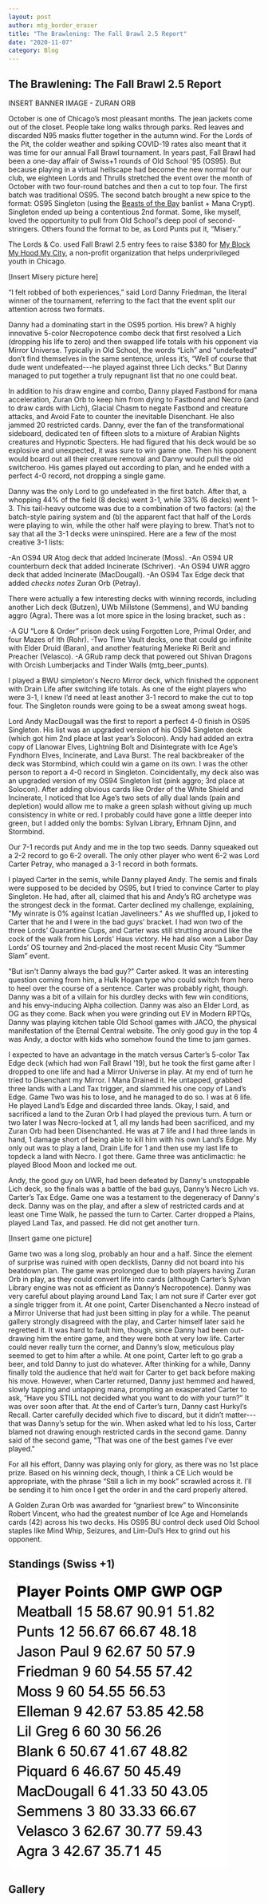 ```yaml
---
layout: post
author: mtg_border_eraser
title: "The Brawlening: The Fall Brawl 2.5 Report"
date: "2020-11-07"
category: Blog
---
```


## The Brawlening: The Fall Brawl 2.5 Report

INSERT BANNER IMAGE - ZURAN ORB

October is one of Chicago’s most pleasant months. The jean jackets come out of the closet. People take long walks through parks. Red leaves and discarded N95 masks flutter together in the autumn wind. For the Lords of the Pit, the colder weather and spiking COVID-19 rates also meant that it was time for our annual Fall Brawl tournament. In years past, Fall Brawl had been a one-day affair of Swiss+1 rounds of Old School '95 (OS95). But because playing in a virtual hellscape had become the new normal for our club, we eighteen Lords and Thrulls stretched the event over the month of October with two four-round batches and then a cut to top four. The first batch was traditional OS95. The second batch brought a new spice to the format: OS95 Singleton (using the [Beasts of the Bay](https://beastsofthebay.com/old-school-singleton.com) banlist + Mana Crypt). Singleton ended up being a contentious 2nd format. Some, like myself, loved the opportunity to pull from Old School's deep pool of second-stringers. Others found the format to be, as Lord Punts put it, “Misery.”

The Lords & Co. used Fall Brawl 2.5 entry fees to raise $380 for [My Block My Hood My City](https://www.formyblock.org/mission), a non-profit organization that helps underprivileged youth in Chicago.

[Insert Misery picture here]

“I felt robbed of both experiences,” said Lord Danny Friedman, the literal winner of the tournament, referring to the fact that the event split our attention across two formats. 

Danny had a dominating start in the OS95 portion. His brew? A highly innovative 5-color Necropotence combo deck that first resolved a Lich (dropping his life to zero) and then swapped life totals with his opponent via Mirror Universe. Typically in Old School, the words “Lich” and “undefeated” don’t find themselves in the same sentence, unless it’s, “Well of course that dude went undefeated---he played against three Lich decks.” But Danny managed to put together a truly repugnant list that no one could beat.

In addition to his draw engine and combo, Danny played Fastbond for mana acceleration, Zuran Orb to keep him from dying to Fastbond and Necro (and to draw cards with Lich), Glacial Chasm to negate Fastbond and creature attacks, and Avoid Fate to counter the inevitable Disenchant. He also jammed 20 restricted cards. Danny, ever the fan of the transformational sideboard, dedicated ten of fifteen slots to a mixture of Arabian Nights creatures and Hypnotic Specters. He had figured that his deck would be so explosive and unexpected, it was sure to win game one. Then his opponent would board out all their creature removal and Danny would pull the old switcheroo. His games played out according to plan, and he ended with a perfect 4-0 record, not dropping a single game.

Danny was the only Lord to go undefeated in the first batch. After that, a whopping 44% of the field (8 decks) went 3-1, while 33% (6 decks) went 1-3. This tail-heavy outcome was due to a combination of two factors: (a) the batch-style pairing system and (b) the apparent fact that half of the Lords were playing to win, while the other half were playing to brew. That’s not to say that all the 3-1 decks were uninspired. Here are a few of the most creative 3-1 lists:

-An OS94 UR Atog deck that added Incinerate (Moss).
-An OS94 UR counterburn deck that added Incinerate (Schriver).
-An OS94 UWR aggro deck that added Incinerate (MacDougall).
-An OS94 Tax Edge deck that added *checks notes* Zuran Orb (Petray).

There were actually a few interesting decks with winning records, including another Lich deck (Butzen), UWb Millstone (Semmens), and WU banding aggro (Agra). There was a lot more spice in the losing bracket, such as :

-A GU “Lore & Order” prison deck using Forgotten Lore, Primal Order, and four Mazes of Ith (Rohr).
-Two Time Vault decks, one that could go infinite with Elder Druid (Baran), and another featuring Merieke Ri Berit and Preacher (Velasco).
-A GRub ramp deck that powered out Shivan Dragons with Orcish Lumberjacks and Tinder Walls (mtg_beer_punts).

I played a BWU simpleton's Necro Mirror deck, which finished the opponent with Drain Life after switching life totals. As one of the eight players who were 3-1, I knew I’d need at least another 3-1 record to make the cut to top four. The Singleton rounds were going to be a sweat among sweat hogs.

Lord Andy MacDougall was the first to report a perfect 4-0 finish in OS95 Singleton. His list was an upgraded version of his OS94 Singleton deck (which got him 2nd place at last year’s Solocon). Andy had added an extra copy of Llanowar Elves, Lightning Bolt and Disintegrate with Ice Age’s Fyndhorn Elves, Incinerate, and Lava Burst. The real backbreaker of the deck was Stormbind, which could win a game on its own. I was the other person to report a 4-0 record in Singleton. Coincidentally, my deck also was an upgraded version of my OS94 Singleton list (pink aggro; 3rd place at Solocon). After adding obvious cards like Order of the White Shield and Incinerate, I noticed that Ice Age’s two sets of ally dual lands (pain and depletion) would allow me to make a green splash without giving up much consistency in white or red. I probably could have gone a little deeper into green, but I added only the bombs: Sylvan Library, Erhnam Djinn, and Stormbind.

Our 7-1 records put Andy and me in the top two seeds. Danny squeaked out a 2-2 record to go 6-2 overall. The only other player who went 6-2 was Lord Carter Petray, who managed a 3-1 record in both formats. 

I played Carter in the semis, while Danny played Andy. The semis and finals were supposed to be decided by OS95, but I tried to convince Carter to play Singleton. He had, after all, claimed that his and Andy’s RG archetype was the strongest deck in the format. Carter declined my challenge, explaining, "My winrate is 0% against Icatian Javelineers." As we shuffled up, I joked to Carter that he and I were in the bad guys’ bracket. I had won two of the three Lords’ Quarantine Cups, and Carter was still strutting around like the cock of the walk from his Lords' Haus victory. He had also won a Labor Day Lords’ OS tourney and 2nd-placed the most recent Music City “Summer Slam” event.

"But isn't Danny always the bad guy?" Carter asked. It was an interesting question coming from him, a Hulk Hogan type who could switch from hero to heel over the course of a sentence. Carter was probably right, though. Danny was a bit of a villain for his durdley decks with few win conditions, and his envy-inducing Alpha collection. Danny was also an Elder Lord, as OG as they come. Back when you were grinding out EV in Modern RPTQs, Danny was playing kitchen table Old School games with JACO, the physical manifestation of the Eternal Central website. The only good guy in the top 4 was Andy, a doctor with kids who somehow found the time to jam games.

I expected to have an advantage in the match versus Carter’s 5-color Tax Edge deck (which had won Fall Brawl '19), but he took the first game after I dropped to one life and had a Mirror Universe in play. At my end of turn he tried to Disenchant my Mirror. I Mana Drained it. He untapped, grabbed three lands with a Land Tax trigger, and slammed his one copy of Land’s Edge. Game Two was his to lose, and he managed to do so. I was at 6 life. He played Land’s Edge and discarded three lands. Okay, I said, and sacrificed a land to the Zuran Orb I had played the previous turn. A turn or two later I was Necro-locked at 1, all my lands had been sacrificed, and my Zuran Orb had been Disenchanted. He was at 7 life and I had three lands in hand, 1 damage short of being able to kill him with his own Land’s Edge. My only out was to play a land, Drain Life for 1 and then use my last life to topdeck a land with Necro. I got there. Game three was anticlimactic: he played Blood Moon and locked me out.

Andy, the good guy on UWR, had been defeated by Danny's unstoppable Lich deck, so the finals was a battle of the bad guys, Danny’s Necro Lich vs. Carter’s Tax Edge. Game one was a testament to the degeneracy of Danny's deck. Danny was on the play, and after a slew of restricted cards and at least one Time Walk, he passed the turn to Carter. Carter dropped a Plains, played Land Tax, and passed. He did not get another turn. 

[Insert game one picture]

Game two was a long slog, probably an hour and a half. Since the element of surprise was ruined with open decklists, Danny did not board into his beatdown plan. The game was prolonged due to both players having Zuran Orb in play, as they could convert life into cards (although Carter’s Sylvan Library engine was not as efficient as Danny’s Necropotence). Danny was very careful about playing around Land Tax; I am not sure if Carter ever got a single trigger from it. At one point, Carter Disenchanted a Necro instead of a Mirror Universe that had just been sitting in play for a while. The peanut gallery strongly disagreed with the play, and Carter himself later said he regretted it. It was hard to fault him, though, since Danny had been out-drawing him the entire game, and they were both at very low life. Carter could never really turn the corner, and Danny’s slow, meticulous play seemed to get to him after a while. At one point, Carter left to go grab a beer, and told Danny to just do whatever. After thinking for a while, Danny finally told the audience that he’d wait for Carter to get back before making his move. However, when Carter returned, Danny just hemmed and hawed, slowly tapping and untapping mana, prompting an exasperated Carter to ask,  “Have you STILL not decided what you want to do with your turn?” It was over soon after that. At the end of Carter’s turn, Danny cast Hurkyl’s Recall. Carter carefully decided which five to discard, but it didn’t matter---that was Danny’s setup for the win. When asked what led to his loss, Carter blamed not drawing enough restricted cards in the second game. Danny said of the second game, "That was one of the best games I've ever played."

For all his effort, Danny was playing only for glory, as there was no 1st place prize. Based on his winning deck, though, I think a CE Lich would be appropriate, with the phrase “Still a lich in my book” scrawled across it. I’ll be sending it to him once I get the order in and the card properly altered. 

A Golden Zuran Orb was awarded for “gnarliest brew” to Winconsinite Robert Vincent, who had the greatest number of Ice Age and Homelands cards (42) across his two decks. His OS95 BU control deck used Old School staples like Mind Whip, Seizures, and Lim-Dul’s Hex to grind out his opponent.

## Standings (Swiss +1)

![](/assets/images/2020/LOTPLaborDay/standings2.png)

## Gallery
